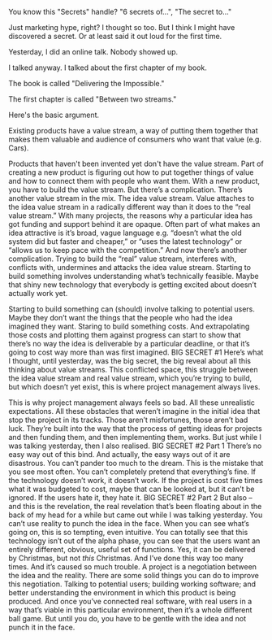You know this "Secrets" handle? "6 secrets of...", "The secret to..."

Just marketing hype, right? I thought so too. But I think I might have discovered a secret. Or at least said it out loud for the first time.

Yesterday, I did an online talk. Nobody showed up. 

I talked anyway. I talked about the first chapter of my book.

The book is called "Delivering the Impossible."

The first chapter is called "Between two streams."

Here's the basic argument. 

Existing products have a value stream, a way of putting them together that makes them valuable and audience of consumers who want that value (e.g. Cars).

Products that haven't been invented yet don't have the value stream. Part of creating a new product is figuring out how to put together things of value and how to connect them with people who want them. With a new product, you have to build the value stream.
But there’s a complication. 
There’s another value stream in the mix. The idea value stream. 
Value attaches to the idea value stream in a radically different way than it does to the “real value stream.” With many projects, the reasons why a particular idea has got funding and support behind it are opaque.
Often part of what makes an idea attractive is it’s broad, vague language e.g. “doesn’t what the old system did but faster and cheaper,” or “uses the latest technology” or “allows us to keep pace with the competition.”
And now there’s another complication.
Trying to build the “real” value stream, interferes with, conflicts with, undermines and attacks the idea value stream. 
Starting to build something involves understanding what’s technically feasible. Maybe that shiny new technology that everybody is getting excited about doesn’t actually work yet.

Starting to build something can (should) involve talking to potential users.  Maybe they don’t want the things that the people who had the idea imagined they want.
Staring to build something costs. And extrapolating those costs and plotting them against progress can start to show that there’s no way the idea is deliverable by a particular deadline, or that it’s going to cost way more than was first imagined.
BIG SECRET #1
Here’s what I thought, until yesterday, was the big secret, the big reveal about all this thinking about value streams.
This conflicted space, this struggle between the idea value stream and real value stream, which you’re trying to build, but which doesn’t yet exist, this is where project management always lives. 

This is why project management always feels so bad. 
All these unrealistic expectations. All these obstacles that weren’t imagine in the initial idea that stop the project in its tracks. Those aren’t misfortunes, those aren’t bad luck. They’re built into the way that the process of getting ideas for projects and then funding them, and then implementing them, works.
But just while I was talking yesterday, then I also realised.
BIG SECRET #2 Part 1
There’s no easy way out of this bind. And actually, the easy ways out of it are disastrous.
You can’t pander too much to the dream. This is the mistake that you see most often. You can’t completely pretend that everything’s fine. If the technology doesn’t work, it doesn’t work. If the project is cost five times what it was budgeted to cost, maybe that can be looked at, but it can’t be ignored. If the users hate it, they hate it.
BIG SECRET #2 Part 2
But also – and this is the revelation, the real revelation that’s been floating about in the back of my head for a while but came out while I was talking yesterday.
You can’t use reality to punch the idea in the face. When you can see what’s going on, this is so tempting, even intuitive. You can totally see that this technology isn’t out of the alpha phase, you can see that the users want an entirely different, obvious, useful set of functions. Yes, it can be delivered by Christmas, but not *this* Christmas.
And I’ve done this way too many times. And it’s caused so much trouble. 
A project is a negotiation between the idea and the reality. There are some solid things you can do to improve this negotiation. Talking to potential users; building working software; and better understanding the environment in which this product is being produced.  And once you’ve connected real software, with real users in a way that’s viable in this particular environment, then it’s a whole different ball game.
But until you do, you have to be gentle with the idea and not punch it in the face.

